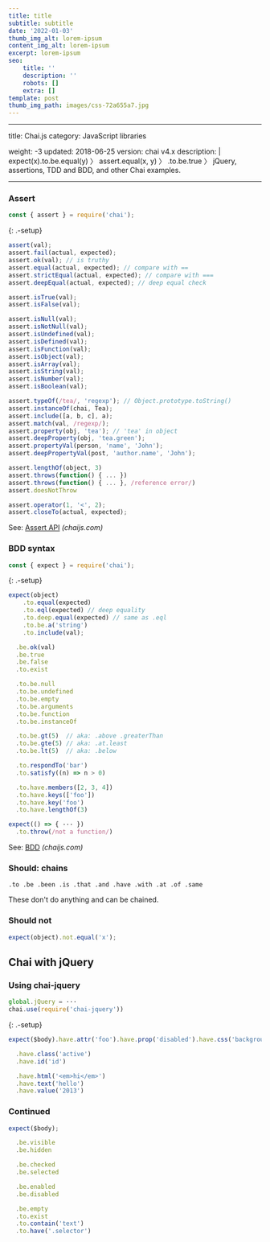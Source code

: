 ```yaml
---
title: title
subtitle: subtitle
date: '2022-01-03'
thumb_img_alt: lorem-ipsum
content_img_alt: lorem-ipsum
excerpt: lorem-ipsum
seo:
    title: ''
    description: ''
    robots: []
    extra: []
template: post
thumb_img_path: images/css-72a655a7.jpg
---
```


---

title: Chai.js
category: JavaScript libraries

weight: -3
updated: 2018-06-25
version: chai v4.x
description: |
expect(x).to.be.equal(y) 〉 assert.equal(x, y) 〉 .to.be.true 〉 jQuery, assertions, TDD and BDD, and other Chai examples.

---

### Assert

```js
const { assert } = require('chai');
```

{: .-setup}

```js
assert(val);
assert.fail(actual, expected);
assert.ok(val); // is truthy
assert.equal(actual, expected); // compare with ==
assert.strictEqual(actual, expected); // compare with ===
assert.deepEqual(actual, expected); // deep equal check
```

```js
assert.isTrue(val);
assert.isFalse(val);
```

```js
assert.isNull(val);
assert.isNotNull(val);
assert.isUndefined(val);
assert.isDefined(val);
assert.isFunction(val);
assert.isObject(val);
assert.isArray(val);
assert.isString(val);
assert.isNumber(val);
assert.isBoolean(val);
```

```js
assert.typeOf(/tea/, 'regexp'); // Object.prototype.toString()
assert.instanceOf(chai, Tea);
assert.include([a, b, c], a);
assert.match(val, /regexp/);
assert.property(obj, 'tea'); // 'tea' in object
assert.deepProperty(obj, 'tea.green');
assert.propertyVal(person, 'name', 'John');
assert.deepPropertyVal(post, 'author.name', 'John');
```

```js
assert.lengthOf(object, 3)
assert.throws(function() { ... })
assert.throws(function() { ... }, /reference error/)
assert.doesNotThrow
```

```js
assert.operator(1, '<', 2);
assert.closeTo(actual, expected);
```

See: [Assert API](http://chaijs.com/api/assert/) _(chaijs.com)_

### BDD syntax

```js
const { expect } = require('chai');
```

{: .-setup}

```js
expect(object)
    .to.equal(expected)
    .to.eql(expected) // deep equality
    .to.deep.equal(expected) // same as .eql
    .to.be.a('string')
    .to.include(val);
```

```js
  .be.ok(val)
  .be.true
  .be.false
  .to.exist
```

```js
  .to.be.null
  .to.be.undefined
  .to.be.empty
  .to.be.arguments
  .to.be.function
  .to.be.instanceOf
```

```js
  .to.be.gt(5)  // aka: .above .greaterThan
  .to.be.gte(5) // aka: .at.least
  .to.be.lt(5)  // aka: .below
```

```js
  .to.respondTo('bar')
  .to.satisfy((n) => n > 0)
```

```js
  .to.have.members([2, 3, 4])
  .to.have.keys(['foo'])
  .to.have.key('foo')
  .to.have.lengthOf(3)
```

```js
expect(() => { ··· })
  .to.throw(/not a function/)
```

See: [BDD](http://chaijs.com/api/bdd/) _(chaijs.com)_

### Should: chains

    .to .be .been .is .that .and .have .with .at .of .same

These don't do anything and can be chained.

### Should not

```js
expect(object).not.equal('x');
```

## Chai with jQuery

### Using chai-jquery

```js
global.jQuery = ···
chai.use(require('chai-jquery'))
```

{: .-setup}

```js
expect($body).have.attr('foo').have.prop('disabled').have.css('background').have.css('background-color', '#ffffff').have.data('foo');
```

```js
  .have.class('active')
  .have.id('id')
```

```js
  .have.html('<em>hi</em>')
  .have.text('hello')
  .have.value('2013')
```

### Continued

```js
expect($body);
```

```js
  .be.visible
  .be.hidden
```

```js
  .be.checked
  .be.selected
```

```js
  .be.enabled
  .be.disabled
```

```js
  .be.empty
  .to.exist
  .to.contain('text')
  .to.have('.selector')
```
